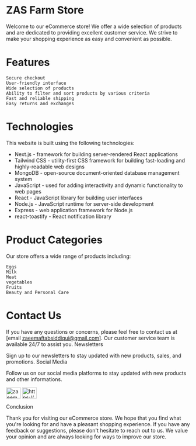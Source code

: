 # ZAS Farm Store

Welcome to our eCommerce store! We offer a wide selection of products and are dedicated to providing excellent customer service. We strive to make your shopping experience as easy and convenient as possible.

# Features

    Secure checkout
    User-friendly interface
    Wide selection of products
    Ability to filter and sort products by various criteria   
    Fast and reliable shipping
    Easy returns and exchanges
    
# Technologies

This website is built using the following technologies:
-	Next.js - framework for building server-rendered React applications
-	Tailwind CSS - utility-first CSS framework for building fast-loading and highly-readable web designs
-	MongoDB - open-source document-oriented database management system
-	JavaScript - used for adding interactivity and dynamic functionality to web pages
-	React - JavaScript library for building user interfaces
-	Node.js - JavaScript runtime for server-side development
-	Express - web application framework for Node.js
- react-toastify - React notification library

# Product Categories

Our store offers a wide range of products including:

    Eggs
    Milk
    Meat
    vegetables
    Fruits
    Beauty and Personal Care

# Contact Us

If you have any questions or concerns, please feel free to contact us at [email zaeemaftabsiddiqui@gmail.com]. Our customer service team is available 24/7 to assist you.
Newsletters

Sign up to our newsletters to stay updated with new products, sales, and promotions.
Social Media

Follow us on our social media platforms to stay updated with new products and other informations.

   
<a href="https://twitter.com/zaeemaftab" target="blank"><img align="center" src="https://raw.githubusercontent.com/rahuldkjain/github-profile-readme-generator/master/src/images/icons/Social/twitter.svg" alt="zaeemaftab" height="30" width="40" /></a>
<a href="https://linkedin.com/in/https://www.linkedin.com/in/zaeem-aftab-siddiqui-ba45b21a2/" target="blank"><img align="center" src="https://raw.githubusercontent.com/rahuldkjain/github-profile-readme-generator/master/src/images/icons/Social/linked-in-alt.svg" alt="https://www.linkedin.com/in/zaeem-aftab-siddiqui-ba45b21a2/" height="30" width="40" /></a>


Conclusion

Thank you for visiting our eCommerce store. We hope that you find what you're looking for and have a pleasant shopping experience. If you have any feedback or suggestions, please don't hesitate to reach out to us. We value your opinion and are always looking for ways to improve our store.
